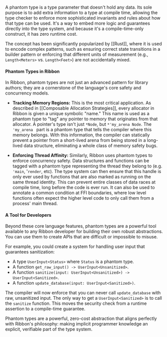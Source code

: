 A phantom type is a type parameter that doesn't hold any data. Its sole purpose
is to add extra information to a type at compile time, allowing the type checker
to enforce more sophisticated invariants and rules about how that type can be
used. It's a way to embed more logic and guarantees directly into the type
system, and because it's a compile-time-only construct, it has zero runtime
cost.

The concept has been significantly popularized by [[Rust]], where it is used to
encode complex patterns, such as ensuring correct state transitions in a builder
pattern or enforcing that different units of measurement (e.g., `Length<Meters>`
vs. `Length<Feet>`) are not accidentally mixed.

#### Phantom Types in Ribbon

In Ribbon, phantom types are not just an advanced pattern for library authors;
they are a cornerstone of the language's core safety and concurrency models.

- **Tracking Memory Regions:** This is the most critical application. As
  described in [[Composable Allocation Strategies]], every allocator in Ribbon
  is given a unique symbolic "name." This name is used as a phantom type to
  "tag" any pointer to memory that originates from that allocator. A pointer's
  type isn't just `*Node`, but `*'my_arena Node`. The `'my_arena ` part is a
  phantom type that tells the compiler where this memory belongs. With this
  information, the compiler can statically prevent a pointer from a short-lived
  arena from being stored in a long-lived data structure, eliminating a whole
  class of memory safety bugs.

- **Enforcing Thread Affinity:** Similarly, Ribbon uses phantom types to enforce
  concurrency safety. Data structures and functions can be tagged with a phantom
  type representing the thread they belong to (e.g. `'main`, '`render`, etc).
  The type system can then ensure that this handle is only ever used by
  functions that are also marked as running on the same thread identity. This
  can prevent entire classes of data races at compile time, long before the code
  is ever run. It can also be used to annotate a common condition at FFI
  boundaries, where low level functions often expect the higher level code to
  only call them from a process' main thread.

#### A Tool for Developers

Beyond these core language features, phantom types are a powerful tool available
to any Ribbon developer for building their own robust abstractions. You can use
them to create APIs that are difficult or impossible to misuse.

For example, you could create a system for handling user input that guarantees
sanitization:

- A type `UserInput<Status>` where `Status` is a phantom type.
- A function `get_raw_input() -> UserInput<Unsanitized>`.
- A function `sanitize(input: UserInput<Unsanitized>) -> UserInput<Sanitized>`.
- A function `update_database(input: UserInput<Sanitized>)`.

The compiler will now enforce that you can never call `update_database` with
raw, unsanitized input. The only way to get a `UserInput<Sanitized>` is to call
the `sanitize` function. This moves the security check from a runtime assertion
to a compile-time guarantee.

Phantom types are a powerful, zero-cost abstraction that aligns perfectly with
Ribbon's philosophy: making implicit programmer knowledge an explicit,
verifiable part of the type system.